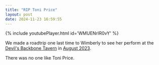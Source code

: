 ```yaml
---
title: "RIP Toni Price"
layout: post
date: 2024-11-23 16:59:55
---
```

{% include youtubePlayer.html id='WMUENrIR0vY' %}

We made a roadtrip one last time to Wimberly to see her perform at the [Devil's Backbone Tavern](https://www.devilsbackbonetavern.com/) in [August 2023](https://www.youtube.com/watch?v=JUJG-5zDEfA).

There was no one like Toni Price.
